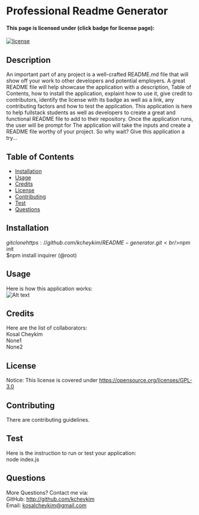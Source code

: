 # Professional Readme Generator

#### This page is licensed under (click badge for license page): 
[![license](https://img.shields.io/badge/License-GPL-yellow.svg)](https://opensource.org/licenses/GPL-3.0)

## Description
An important part of any project is a well-crafted README.md file that will show off your work to other developers and potential employers. A great README file will help showcase the application with a description, Table of Contents, how to install the application, explaint how to use it, give credit to contributors, identify the license with its badge as well as a link, any contributing factors and how to test the application. This application is here to help fullstack students as well as developers to create a great and functional README file to add to their repository. Once the application runs, the user will be prompt for The application will take the inputs and create a README file worthy of your project. So why wait? Give this application a try...

## Table of Contents
* [Installation](#installation)
* [Usage](#usage)
* [Credits](#credits)
* [License](#license) 
* [Contributing](#contributing)
* [Test](#test)  
* [Questions](#questions)

## Installation
$git clone https://github.com/kcheykim/README-generator.git<br />$npm init<br />$npm install inquirer (@root)<br />

## Usage
Here is how this application works:  
![Alt text](/relative/path/to/img.jpg?raw=true "Optional Title")

## Credits
Here are the list of collaborators:  
Kosal Cheykim<br />None1<br />None2<br />

## License
Notice: This license is covered under https://opensource.org/licenses/GPL-3.0

## Contributing
There are contributing guidelines.

## Test
Here is the instruction to run or test your application:  
node index.js

## Questions
More Questions? Contact me via:  
GitHub: http://github.com/kcheykim  
Email: kosalcheykim@gmail.com